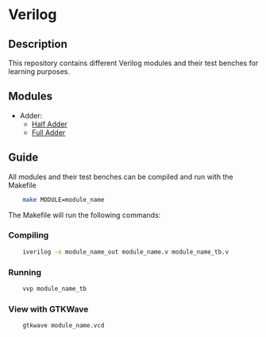 # Verilog

## Description

This repository contains different Verilog modules and their test benches for learning purposes.

## Modules

- Adder:
  - [Half Adder](./ADDER/HA)
  - [Full Adder](./ADDER/FA)

## Guide

All modules and their test benches can be compiled and run with the Makefile

```bash
    make MODULE=module_name
```

The Makefile will run the following commands:

### Compiling

```bash
    iverilog -o module_name_out module_name.v module_name_tb.v
```

### Running

```bash
    vvp module_name_tb
```

### View with GTKWave

```bash
    gtkwave module_name.vcd
```
